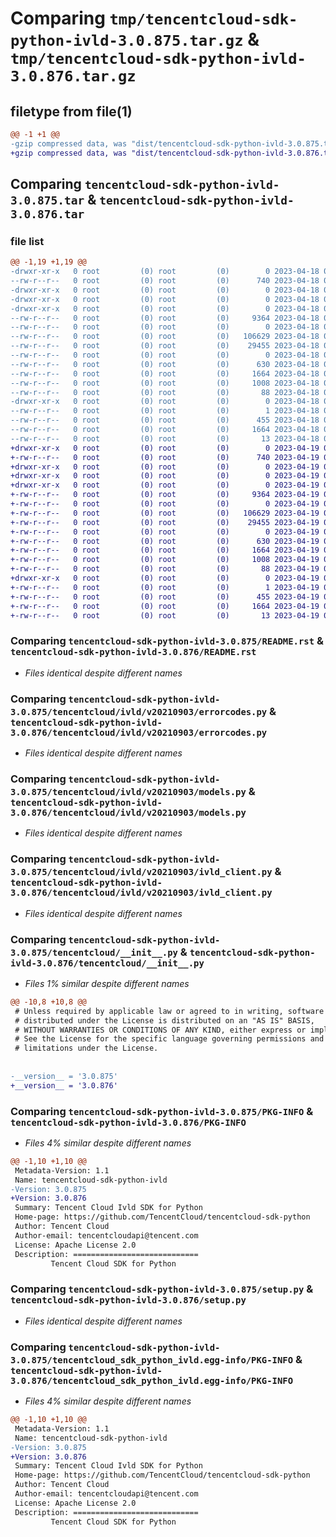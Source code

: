 # Comparing `tmp/tencentcloud-sdk-python-ivld-3.0.875.tar.gz` & `tmp/tencentcloud-sdk-python-ivld-3.0.876.tar.gz`

## filetype from file(1)

```diff
@@ -1 +1 @@
-gzip compressed data, was "dist/tencentcloud-sdk-python-ivld-3.0.875.tar", last modified: Tue Apr 18 00:44:49 2023, max compression
+gzip compressed data, was "dist/tencentcloud-sdk-python-ivld-3.0.876.tar", last modified: Wed Apr 19 00:30:42 2023, max compression
```

## Comparing `tencentcloud-sdk-python-ivld-3.0.875.tar` & `tencentcloud-sdk-python-ivld-3.0.876.tar`

### file list

```diff
@@ -1,19 +1,19 @@
-drwxr-xr-x   0 root         (0) root         (0)        0 2023-04-18 00:44:49.000000 tencentcloud-sdk-python-ivld-3.0.875/
--rw-r--r--   0 root         (0) root         (0)      740 2023-04-18 00:44:49.000000 tencentcloud-sdk-python-ivld-3.0.875/README.rst
-drwxr-xr-x   0 root         (0) root         (0)        0 2023-04-18 00:44:49.000000 tencentcloud-sdk-python-ivld-3.0.875/tencentcloud/
-drwxr-xr-x   0 root         (0) root         (0)        0 2023-04-18 00:44:49.000000 tencentcloud-sdk-python-ivld-3.0.875/tencentcloud/ivld/
-drwxr-xr-x   0 root         (0) root         (0)        0 2023-04-18 00:44:49.000000 tencentcloud-sdk-python-ivld-3.0.875/tencentcloud/ivld/v20210903/
--rw-r--r--   0 root         (0) root         (0)     9364 2023-04-18 00:44:49.000000 tencentcloud-sdk-python-ivld-3.0.875/tencentcloud/ivld/v20210903/errorcodes.py
--rw-r--r--   0 root         (0) root         (0)        0 2023-04-18 00:44:49.000000 tencentcloud-sdk-python-ivld-3.0.875/tencentcloud/ivld/v20210903/__init__.py
--rw-r--r--   0 root         (0) root         (0)   106629 2023-04-18 00:44:49.000000 tencentcloud-sdk-python-ivld-3.0.875/tencentcloud/ivld/v20210903/models.py
--rw-r--r--   0 root         (0) root         (0)    29455 2023-04-18 00:44:49.000000 tencentcloud-sdk-python-ivld-3.0.875/tencentcloud/ivld/v20210903/ivld_client.py
--rw-r--r--   0 root         (0) root         (0)        0 2023-04-18 00:44:49.000000 tencentcloud-sdk-python-ivld-3.0.875/tencentcloud/ivld/__init__.py
--rw-r--r--   0 root         (0) root         (0)      630 2023-04-18 00:44:49.000000 tencentcloud-sdk-python-ivld-3.0.875/tencentcloud/__init__.py
--rw-r--r--   0 root         (0) root         (0)     1664 2023-04-18 00:44:49.000000 tencentcloud-sdk-python-ivld-3.0.875/PKG-INFO
--rw-r--r--   0 root         (0) root         (0)     1008 2023-04-18 00:44:49.000000 tencentcloud-sdk-python-ivld-3.0.875/setup.py
--rw-r--r--   0 root         (0) root         (0)       88 2023-04-18 00:44:49.000000 tencentcloud-sdk-python-ivld-3.0.875/setup.cfg
-drwxr-xr-x   0 root         (0) root         (0)        0 2023-04-18 00:44:49.000000 tencentcloud-sdk-python-ivld-3.0.875/tencentcloud_sdk_python_ivld.egg-info/
--rw-r--r--   0 root         (0) root         (0)        1 2023-04-18 00:44:49.000000 tencentcloud-sdk-python-ivld-3.0.875/tencentcloud_sdk_python_ivld.egg-info/dependency_links.txt
--rw-r--r--   0 root         (0) root         (0)      455 2023-04-18 00:44:49.000000 tencentcloud-sdk-python-ivld-3.0.875/tencentcloud_sdk_python_ivld.egg-info/SOURCES.txt
--rw-r--r--   0 root         (0) root         (0)     1664 2023-04-18 00:44:49.000000 tencentcloud-sdk-python-ivld-3.0.875/tencentcloud_sdk_python_ivld.egg-info/PKG-INFO
--rw-r--r--   0 root         (0) root         (0)       13 2023-04-18 00:44:49.000000 tencentcloud-sdk-python-ivld-3.0.875/tencentcloud_sdk_python_ivld.egg-info/top_level.txt
+drwxr-xr-x   0 root         (0) root         (0)        0 2023-04-19 00:30:42.000000 tencentcloud-sdk-python-ivld-3.0.876/
+-rw-r--r--   0 root         (0) root         (0)      740 2023-04-19 00:30:42.000000 tencentcloud-sdk-python-ivld-3.0.876/README.rst
+drwxr-xr-x   0 root         (0) root         (0)        0 2023-04-19 00:30:42.000000 tencentcloud-sdk-python-ivld-3.0.876/tencentcloud/
+drwxr-xr-x   0 root         (0) root         (0)        0 2023-04-19 00:30:42.000000 tencentcloud-sdk-python-ivld-3.0.876/tencentcloud/ivld/
+drwxr-xr-x   0 root         (0) root         (0)        0 2023-04-19 00:30:42.000000 tencentcloud-sdk-python-ivld-3.0.876/tencentcloud/ivld/v20210903/
+-rw-r--r--   0 root         (0) root         (0)     9364 2023-04-19 00:30:42.000000 tencentcloud-sdk-python-ivld-3.0.876/tencentcloud/ivld/v20210903/errorcodes.py
+-rw-r--r--   0 root         (0) root         (0)        0 2023-04-19 00:30:42.000000 tencentcloud-sdk-python-ivld-3.0.876/tencentcloud/ivld/v20210903/__init__.py
+-rw-r--r--   0 root         (0) root         (0)   106629 2023-04-19 00:30:42.000000 tencentcloud-sdk-python-ivld-3.0.876/tencentcloud/ivld/v20210903/models.py
+-rw-r--r--   0 root         (0) root         (0)    29455 2023-04-19 00:30:42.000000 tencentcloud-sdk-python-ivld-3.0.876/tencentcloud/ivld/v20210903/ivld_client.py
+-rw-r--r--   0 root         (0) root         (0)        0 2023-04-19 00:30:42.000000 tencentcloud-sdk-python-ivld-3.0.876/tencentcloud/ivld/__init__.py
+-rw-r--r--   0 root         (0) root         (0)      630 2023-04-19 00:30:42.000000 tencentcloud-sdk-python-ivld-3.0.876/tencentcloud/__init__.py
+-rw-r--r--   0 root         (0) root         (0)     1664 2023-04-19 00:30:42.000000 tencentcloud-sdk-python-ivld-3.0.876/PKG-INFO
+-rw-r--r--   0 root         (0) root         (0)     1008 2023-04-19 00:30:42.000000 tencentcloud-sdk-python-ivld-3.0.876/setup.py
+-rw-r--r--   0 root         (0) root         (0)       88 2023-04-19 00:30:42.000000 tencentcloud-sdk-python-ivld-3.0.876/setup.cfg
+drwxr-xr-x   0 root         (0) root         (0)        0 2023-04-19 00:30:42.000000 tencentcloud-sdk-python-ivld-3.0.876/tencentcloud_sdk_python_ivld.egg-info/
+-rw-r--r--   0 root         (0) root         (0)        1 2023-04-19 00:30:42.000000 tencentcloud-sdk-python-ivld-3.0.876/tencentcloud_sdk_python_ivld.egg-info/dependency_links.txt
+-rw-r--r--   0 root         (0) root         (0)      455 2023-04-19 00:30:42.000000 tencentcloud-sdk-python-ivld-3.0.876/tencentcloud_sdk_python_ivld.egg-info/SOURCES.txt
+-rw-r--r--   0 root         (0) root         (0)     1664 2023-04-19 00:30:42.000000 tencentcloud-sdk-python-ivld-3.0.876/tencentcloud_sdk_python_ivld.egg-info/PKG-INFO
+-rw-r--r--   0 root         (0) root         (0)       13 2023-04-19 00:30:42.000000 tencentcloud-sdk-python-ivld-3.0.876/tencentcloud_sdk_python_ivld.egg-info/top_level.txt
```

### Comparing `tencentcloud-sdk-python-ivld-3.0.875/README.rst` & `tencentcloud-sdk-python-ivld-3.0.876/README.rst`

 * *Files identical despite different names*

### Comparing `tencentcloud-sdk-python-ivld-3.0.875/tencentcloud/ivld/v20210903/errorcodes.py` & `tencentcloud-sdk-python-ivld-3.0.876/tencentcloud/ivld/v20210903/errorcodes.py`

 * *Files identical despite different names*

### Comparing `tencentcloud-sdk-python-ivld-3.0.875/tencentcloud/ivld/v20210903/models.py` & `tencentcloud-sdk-python-ivld-3.0.876/tencentcloud/ivld/v20210903/models.py`

 * *Files identical despite different names*

### Comparing `tencentcloud-sdk-python-ivld-3.0.875/tencentcloud/ivld/v20210903/ivld_client.py` & `tencentcloud-sdk-python-ivld-3.0.876/tencentcloud/ivld/v20210903/ivld_client.py`

 * *Files identical despite different names*

### Comparing `tencentcloud-sdk-python-ivld-3.0.875/tencentcloud/__init__.py` & `tencentcloud-sdk-python-ivld-3.0.876/tencentcloud/__init__.py`

 * *Files 1% similar despite different names*

```diff
@@ -10,8 +10,8 @@
 # Unless required by applicable law or agreed to in writing, software
 # distributed under the License is distributed on an "AS IS" BASIS,
 # WITHOUT WARRANTIES OR CONDITIONS OF ANY KIND, either express or implied.
 # See the License for the specific language governing permissions and
 # limitations under the License.
 
 
-__version__ = '3.0.875'
+__version__ = '3.0.876'
```

### Comparing `tencentcloud-sdk-python-ivld-3.0.875/PKG-INFO` & `tencentcloud-sdk-python-ivld-3.0.876/PKG-INFO`

 * *Files 4% similar despite different names*

```diff
@@ -1,10 +1,10 @@
 Metadata-Version: 1.1
 Name: tencentcloud-sdk-python-ivld
-Version: 3.0.875
+Version: 3.0.876
 Summary: Tencent Cloud Ivld SDK for Python
 Home-page: https://github.com/TencentCloud/tencentcloud-sdk-python
 Author: Tencent Cloud
 Author-email: tencentcloudapi@tencent.com
 License: Apache License 2.0
 Description: ============================
         Tencent Cloud SDK for Python
```

### Comparing `tencentcloud-sdk-python-ivld-3.0.875/setup.py` & `tencentcloud-sdk-python-ivld-3.0.876/setup.py`

 * *Files identical despite different names*

### Comparing `tencentcloud-sdk-python-ivld-3.0.875/tencentcloud_sdk_python_ivld.egg-info/PKG-INFO` & `tencentcloud-sdk-python-ivld-3.0.876/tencentcloud_sdk_python_ivld.egg-info/PKG-INFO`

 * *Files 4% similar despite different names*

```diff
@@ -1,10 +1,10 @@
 Metadata-Version: 1.1
 Name: tencentcloud-sdk-python-ivld
-Version: 3.0.875
+Version: 3.0.876
 Summary: Tencent Cloud Ivld SDK for Python
 Home-page: https://github.com/TencentCloud/tencentcloud-sdk-python
 Author: Tencent Cloud
 Author-email: tencentcloudapi@tencent.com
 License: Apache License 2.0
 Description: ============================
         Tencent Cloud SDK for Python
```

